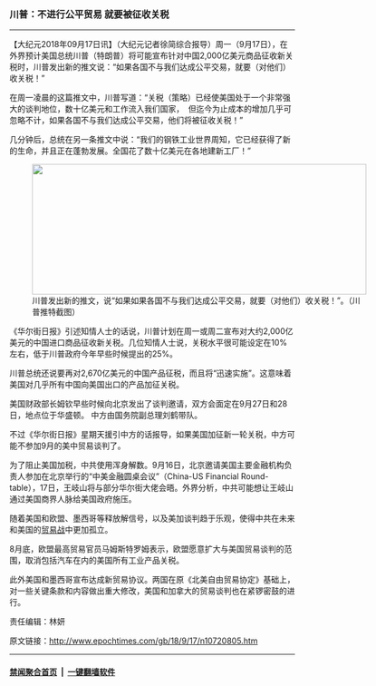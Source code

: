 ### 川普：不进行公平贸易 就要被征收关税
------------------------

<p>【大纪元2018年09月17日讯】（大纪元记者徐简综合报导）周一（9月17日），在外界预计美国总统川普（特朗普）将可能宣布针对中国2,000亿美元商品征收新关税时，川普发出新的推文说：“如果各国不与我们达成公平交易，就要（对他们）收关税！”</p>
<p>在周一凌晨的这篇推文中，川普写道：“关税（策略）已经使美国处于一个非常强大的谈判地位，数十亿美元和工作流入我们国家，  但迄今为止成本的增加几乎可忽略不计，如果各国不与我们达成公平交易，他们将被征收关税！”</p>
<p>几分钟后，总统在另一条推文中说：“我们的钢铁工业世界周知，它已经获得了新的生命，并且正在蓬勃发展。全国花了数十亿美元在各地建新工厂！”</p>
<figure id="attachment_10720810" style="width: 590px" class="wp-caption aligncenter"><a href="http://i.epochtimes.com/assets/uploads/2018/09/111-6.jpg"><img class="size-full wp-image-10720810" src="http://i.epochtimes.com/assets/uploads/2018/09/111-6.jpg" alt="" width="590" height="230" /></a><figcaption class="wp-caption-text">川普发出新的推文，说“如果如果各国不与我们达成公平交易，就要（对他们）收关税！”。（川普推特截图）</figcaption></figure>
<p>《华尔街日报》引述知情人士的话说，川普计划在周一或周二宣布对大约2,000亿美元的中国进口商品征收新关税。几位知情人士说，关税水平很可能设定在10%左右，低于川普政府今年早些时候提出的25%。</p>
<p>川普总统还说要再对2,670亿美元的中国产品征税，而且将“迅速实施”。这意味着美国对几乎所有中国向美国出口的产品加征关税。</p>
<p>美国财政部长姆钦早些时候向北京发出了谈判邀请，双方会面定在9月27日和28日，地点位于华盛顿。 中方由国务院副总理刘鹤带队。</p>
<p>不过《华尔街日报》星期天援引中方的话报导，如果美国加征新一轮关税，中方可能不参加9月的美中贸易谈判了。</p>
<p>为了阻止美国加税，中共使用浑身解数。9月16日，北京邀请美国主要金融机构负责人参加在北京举行的“中美金融圆桌会议”（China-US Financial Round-table），17日，王岐山将与部分华尔街大佬会晤。外界分析，中共可能想让王岐山通过美国商界人脉给美国政府施压。</p>
<p>随着美国和欧盟、墨西哥等释放解信号，以及美加谈判趋于乐观，使得中共在未来和美国的<a href="http://www.epochtimes.com/gb/tag/%E8%B4%B8%E6%98%93%E6%88%98.html">贸易战</a>中更加孤立。</p>
<p>8月底，欧盟最高贸易官员马姆斯特罗姆表示，欧盟愿意扩大与美国贸易谈判的范围，取消包括汽车在内的美国所有工业产品关税。</p>
<p>此外美国和墨西哥宣布达成新贸易协议。两国在原《北美自由贸易协定》基础上，对一些关键条款和内容做出重大修改，美国和加拿大的贸易谈判也在紧锣密鼓的进行。</p>
<p>责任编辑：林妍</p>

原文链接：http://www.epochtimes.com/gb/18/9/17/n10720805.htm


------------------------
#### [禁闻聚合首页](https://github.com/gfw-breaker/banned-news/blob/master/README.md) &nbsp;|&nbsp;  [一键翻墙软件](https://github.com/gfw-breaker/nogfw/blob/master/README.md)